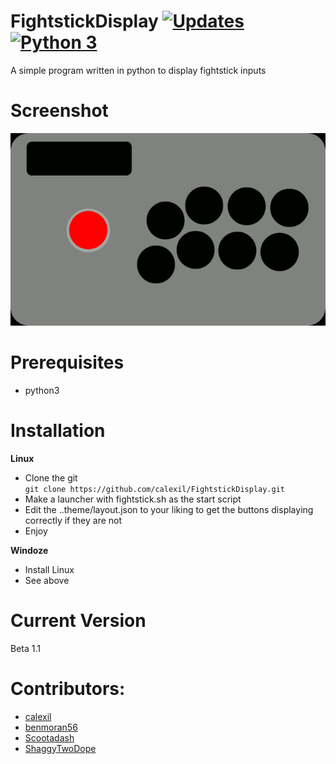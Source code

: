 # FightstickDisplay [![Updates](https://pyup.io/repos/github/calexil/FightstickDisplay/shield.svg)](https://pyup.io/repos/github/calexil/FightstickDisplay/) [![Python 3](https://pyup.io/repos/github/calexil/FightstickDisplay/python-3-shield.svg)](https://pyup.io/repos/github/calexil/FightstickDisplay/)


A simple program written in python to display fightstick inputs
# Screenshot
![Alt text](/theme/fightstick.gif?raw=true)
# Prerequisites
* python3

# Installation
**Linux**
* Clone the git  
`git clone https://github.com/calexil/FightstickDisplay.git`
* Make a launcher with fightstick.sh as the start script
* Edit the ..theme/layout.json to your liking to get the buttons displaying correctly if they are not
* Enjoy

**Windoze**
* Install Linux
* See above
# Current Version
Beta 1.1
# Contributors:
* [calexil](https://github.com/calexil)
* [benmoran56](https://github.com/benmoran56)
* [Scootadash](https://www.reddit.com/user/wonderful72pike) 
* [ShaggyTwoDope](https://github.com/shaggytwodope)
